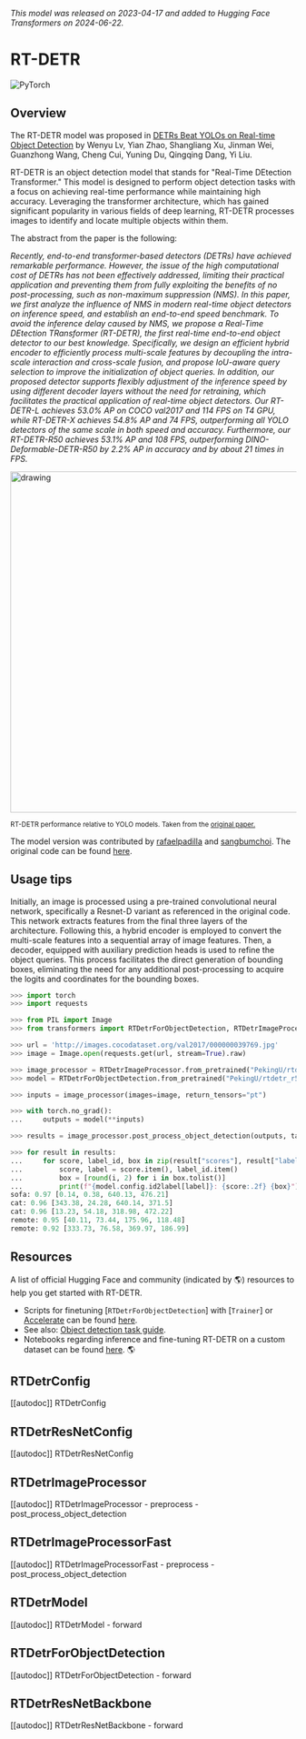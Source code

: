 <!--Copyright 2024 The HuggingFace Team. All rights reserved.

Licensed under the Apache License, Version 2.0 (the "License"); you may not use this file except in compliance with
the License. You may obtain a copy of the License at

http://www.apache.org/licenses/LICENSE-2.0

Unless required by applicable law or agreed to in writing, software distributed under the License is distributed on
an "AS IS" BASIS, WITHOUT WARRANTIES OR CONDITIONS OF ANY KIND, either express or implied. See the License for the
specific language governing permissions and limitations under the License.

⚠️ Note that this file is in Markdown but contain specific syntax for our doc-builder (similar to MDX) that may not be
rendered properly in your Markdown viewer.

-->
*This model was released on 2023-04-17 and added to Hugging Face Transformers on 2024-06-22.*

# RT-DETR

<div class="flex flex-wrap space-x-1">
<img alt="PyTorch" src="https://img.shields.io/badge/PyTorch-DE3412?style=flat&logo=pytorch&logoColor=white">
</div>

## Overview


The RT-DETR model was proposed in [DETRs Beat YOLOs on Real-time Object Detection](https://huggingface.co/papers/2304.08069) by Wenyu Lv, Yian Zhao, Shangliang Xu, Jinman Wei, Guanzhong Wang, Cheng Cui, Yuning Du, Qingqing Dang, Yi Liu.

RT-DETR is an object detection model that stands for "Real-Time DEtection Transformer." This model is designed to perform object detection tasks with a focus on achieving real-time performance while maintaining high accuracy. Leveraging the transformer architecture, which has gained significant popularity in various fields of deep learning, RT-DETR processes images to identify and locate multiple objects within them.

The abstract from the paper is the following:

*Recently, end-to-end transformer-based detectors (DETRs) have achieved remarkable performance. However, the issue of the high computational cost of DETRs has not been effectively addressed, limiting their practical application and preventing them from fully exploiting the benefits of no post-processing, such as non-maximum suppression (NMS). In this paper, we first analyze the influence of NMS in modern real-time object detectors on inference speed, and establish an end-to-end speed benchmark. To avoid the inference delay caused by NMS, we propose a Real-Time DEtection TRansformer (RT-DETR), the first real-time end-to-end object detector to our best knowledge. Specifically, we design an efficient hybrid encoder to efficiently process multi-scale features by decoupling the intra-scale interaction and cross-scale fusion, and propose IoU-aware query selection to improve the initialization of object queries. In addition, our proposed detector supports flexibly adjustment of the inference speed by using different decoder layers without the need for retraining, which facilitates the practical application of real-time object detectors. Our RT-DETR-L achieves 53.0% AP on COCO val2017 and 114 FPS on T4 GPU, while RT-DETR-X achieves 54.8% AP and 74 FPS, outperforming all YOLO detectors of the same scale in both speed and accuracy. Furthermore, our RT-DETR-R50 achieves 53.1% AP and 108 FPS, outperforming DINO-Deformable-DETR-R50 by 2.2% AP in accuracy and by about 21 times in FPS.*

<img src="https://huggingface.co/datasets/huggingface/documentation-images/resolve/main/transformers/model_doc/rt_detr_overview.png"
alt="drawing" width="600"/>

<small> RT-DETR performance relative to YOLO models. Taken from the <a href="https://huggingface.co/papers/2304.08069">original paper.</a> </small>

The model version was contributed by [rafaelpadilla](https://huggingface.co/rafaelpadilla) and [sangbumchoi](https://github.com/SangbumChoi). The original code can be found [here](https://github.com/lyuwenyu/RT-DETR/).


## Usage tips

Initially, an image is processed using a pre-trained convolutional neural network, specifically a Resnet-D variant as referenced in the original code. This network extracts features from the final three layers of the architecture. Following this, a hybrid encoder is employed to convert the multi-scale features into a sequential array of image features. Then, a decoder, equipped with auxiliary prediction heads is used to refine the object queries. This process facilitates the direct generation of bounding boxes, eliminating the need for any additional post-processing to acquire the logits and coordinates for the bounding boxes.

```py
>>> import torch
>>> import requests

>>> from PIL import Image
>>> from transformers import RTDetrForObjectDetection, RTDetrImageProcessor

>>> url = 'http://images.cocodataset.org/val2017/000000039769.jpg'
>>> image = Image.open(requests.get(url, stream=True).raw)

>>> image_processor = RTDetrImageProcessor.from_pretrained("PekingU/rtdetr_r50vd")
>>> model = RTDetrForObjectDetection.from_pretrained("PekingU/rtdetr_r50vd")

>>> inputs = image_processor(images=image, return_tensors="pt")

>>> with torch.no_grad():
...     outputs = model(**inputs)

>>> results = image_processor.post_process_object_detection(outputs, target_sizes=torch.tensor([(image.height, image.width)]), threshold=0.3)

>>> for result in results:
...     for score, label_id, box in zip(result["scores"], result["labels"], result["boxes"]):
...         score, label = score.item(), label_id.item()
...         box = [round(i, 2) for i in box.tolist()]
...         print(f"{model.config.id2label[label]}: {score:.2f} {box}")
sofa: 0.97 [0.14, 0.38, 640.13, 476.21]
cat: 0.96 [343.38, 24.28, 640.14, 371.5]
cat: 0.96 [13.23, 54.18, 318.98, 472.22]
remote: 0.95 [40.11, 73.44, 175.96, 118.48]
remote: 0.92 [333.73, 76.58, 369.97, 186.99]
```

## Resources

A list of official Hugging Face and community (indicated by 🌎) resources to help you get started with RT-DETR.

<PipelineTag pipeline="object-detection"/>

- Scripts for finetuning [`RTDetrForObjectDetection`] with [`Trainer`] or [Accelerate](https://huggingface.co/docs/accelerate/index) can be found [here](https://github.com/huggingface/transformers/tree/main/examples/pytorch/object-detection).
- See also: [Object detection task guide](../tasks/object_detection).
- Notebooks regarding inference and fine-tuning RT-DETR on a custom dataset can be found [here](https://github.com/NielsRogge/Transformers-Tutorials/tree/master/RT-DETR). 🌎

## RTDetrConfig

[[autodoc]] RTDetrConfig

## RTDetrResNetConfig

[[autodoc]] RTDetrResNetConfig

## RTDetrImageProcessor

[[autodoc]] RTDetrImageProcessor
    - preprocess
    - post_process_object_detection

## RTDetrImageProcessorFast

[[autodoc]] RTDetrImageProcessorFast
    - preprocess
    - post_process_object_detection

## RTDetrModel

[[autodoc]] RTDetrModel
    - forward

## RTDetrForObjectDetection

[[autodoc]] RTDetrForObjectDetection
    - forward

## RTDetrResNetBackbone

[[autodoc]] RTDetrResNetBackbone
    - forward
